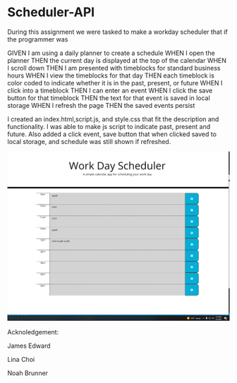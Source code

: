 # Scheduler-API

During this assignment we were tasked to make a workday scheduler that if the programmer was

GIVEN I am using a daily planner to create a schedule
WHEN I open the planner
THEN the current day is displayed at the top of the calendar
WHEN I scroll down
THEN I am presented with timeblocks for standard business hours
WHEN I view the timeblocks for that day
THEN each timeblock is color coded to indicate whether it is in the past, present, or future
WHEN I click into a timeblock
THEN I can enter an event
WHEN I click the save button for that timeblock
THEN the text for that event is saved in local storage
WHEN I refresh the page
THEN the saved events persist

I created an index.html,script.js, and style.css that fit the description and functionality. I was able to make js script to indicate past, present and future. Also added a click event, save button that when clicked saved to local storage, and schedule was still shown if refreshed.


![livedemoscreenshot](./Assets/img/Screenshot%202022-04-02%20211829.png)


Acknoledgement:

James Edward

Lina Choi

Noah Brunner
